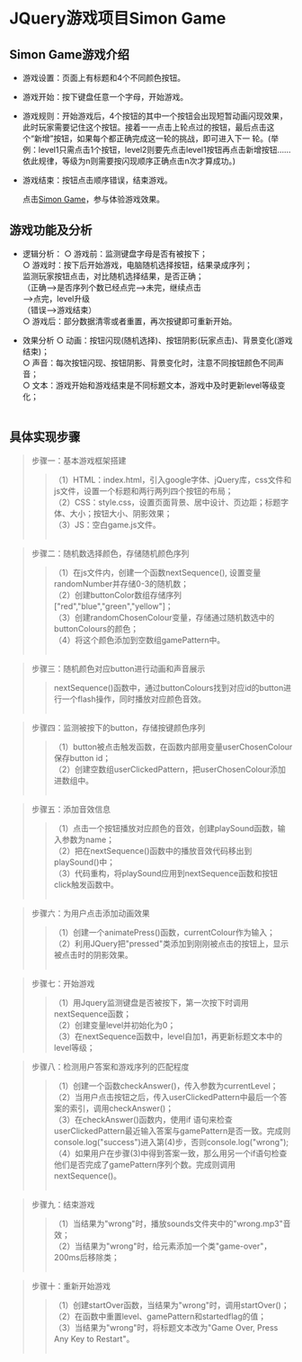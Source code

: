 # JQuery游戏项目Simon Game

## Simon Game游戏介绍
* 游戏设置：页面上有标题和4个不同颜色按钮。
* 游戏开始：按下键盘任意一个字母，开始游戏。
* 游戏规则：开始游戏后，4个按钮的其中一个按钮会出现短暂动画闪现效果，此时玩家需要记住这个按钮。接着一一点击上轮点过的按钮，最后点击这个“新增”按钮，如果每个都正确完成这一轮的挑战，即可进入下一 轮。(举例：level1只需点击1个按钮，level2则要先点击level1按钮再点击新增按钮……依此规律，等级为n则需要按闪现顺序正确点击n次才算成功。)
* 游戏结束：按钮点击顺序错误，结束游戏。<br>

	点击[Simon Game](https://milaluu.github.io/Simon-Game/)，参与体验游戏效果。

## 游戏功能及分析
* 逻辑分析：
		○ 游戏前：监测键盘字母是否有被按下；<br>
		○ 游戏时：按下后开始游戏，电脑随机选择按钮，结果录成序列；<br>
		             监测玩家按钮点击，对比随机选择结果，是否正确；<br>
		           （正确——>是否序列个数已经点完——>未完，继续点击<br>
		                                      ——>点完，level升级<br>
		           （错误——>游戏结束）<br>
		○ 游戏后：部分数据清零或者重置，再次按键即可重新开始。<br>
	
* 效果分析
		○ 动画：按钮闪现(随机选择)、按钮阴影(玩家点击)、背景变化(游戏结束)；<br>
		○ 声音：每次按钮闪现、按钮阴影、背景变化时，注意不同按钮颜色不同声音；<br>
		○ 文本：游戏开始和游戏结束是不同标题文本，游戏中及时更新level等级变化；<br><br>


## 具体实现步骤
	
> 步骤一：基本游戏框架搭建<br>
>>（1）HTML：index.html，引入google字体、jQuery库，css文件和js文件，设置一个标题和两行两列四个按钮的布局；<br>
>>（2）CSS：style.css，设置页面背景、居中设计、页边距；标题字体、大小；按钮大小、阴影效果；<br>
>>（3）JS：空白game.js文件。<br><br>
	
> 步骤二：随机数选择颜色，存储随机颜色序列<br>
>>（1）在js文件内，创建一个函数nextSequence(), 设置变量randomNumber并存储0-3的随机数；<br>
>>（2）创建buttonColor数组存储序列["red","blue","green","yellow"]；<br>
>>（3）创建randomChosenColour变量，存储通过随机数选中的buttonColours的颜色；<br>
>>（4）将这个颜色添加到空数组gamePattern中。<br><br>
	
> 步骤三：随机颜色对应button进行动画和声音展示<br>
>> nextSequence()函数中，通过buttonColours找到对应id的button进行一个flash操作，同时播放对应颜色音效。<br><br>
		
> 步骤四：监测被按下的button，存储按键颜色序列<br>
>>（1）button被点击触发函数，在函数内部用变量userChosenColour保存button id；<br>
>>（2）创建空数组userClickedPattern，把userChosenColour添加进数组中。<br><br>
	
> 步骤五：添加音效信息<br>
>>（1）点击一个按钮播放对应颜色的音效，创建playSound函数，输入参数为name；<br>
>>（2）把在nextSequence()函数中的播放音效代码移出到playSound()中；<br>
>>（3）代码重构，将playSound应用到nextSequence函数和按钮click触发函数中。<br><br>
	
> 步骤六：为用户点击添加动画效果<br>
>>（1）创建一个animatePress()函数，currentColour作为输入；<br>
>>（2）利用JQuery把"pressed"类添加到刚刚被点击的按钮上，显示被点击时的阴影效果。<br><br>
	
> 步骤七：开始游戏<br>
>>（1）用Jquery监测键盘是否被按下，第一次按下时调用nextSequence函数；<br>
>>（2）创建变量level并初始化为0；<br>
>>（3）在nextSequence函数中，level自加1，再更新标题文本中的level等级；<br>
	
> 步骤八：检测用户答案和游戏序列的匹配程度<br>
>>（1）创建一个函数checkAnswer()，传入参数为currentLevel；<br>
>>（2）当用户点击按钮之后，传入userClickedPattern中最后一个答案的索引，调用checkAnswer()；<br>
>>（3）在checkAnswer()函数内，使用if 语句来检查userClickedPattern最近输入答案与gamePattern是否一致。完成则console.log("success")进入第(4)步，否则console.log("wrong");<br>
>>（4）如果用户在步骤(3)中得到答案一致，那么用另一个if语句检查他们是否完成了gamePattern序列个数。完成则调用nextSequence()。<br><br>
	
> 步骤九：结束游戏<br>
>>（1）当结果为"wrong"时，播放sounds文件夹中的"wrong.mp3"音效；<br>
>>（2）当结果为"wrong"时，给<body>元素添加一个类"game-over"，200ms后移除类；<br><br>
	
> 步骤十：重新开始游戏<br>
>>（1）创建startOver函数，当结果为"wrong"时，调用startOver()；<br>
>>（2）在函数中重置level、gamePattern和startedflag的值；<br>
>>（3）当结果为"wrong"时，将标题文本改为"Game Over, Press Any Key to Restart"。<br><br>

